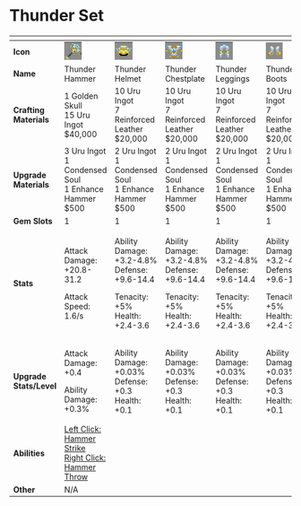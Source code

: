 # Thunder Set



<table data-header-hidden><thead><tr><th width="150"></th><th width="273"></th><th width="279"></th><th width="285"></th><th width="309"></th><th width="293"></th></tr></thead><tbody><tr><td><strong>Icon</strong></td><td><img src="../../../../.gitbook/assets/image (78).png" alt="" data-size="original"></td><td><img src="../../../../.gitbook/assets/image (79).png" alt="" data-size="original"></td><td><img src="../../../../.gitbook/assets/image (80).png" alt="" data-size="original"></td><td><img src="../../../../.gitbook/assets/image (81).png" alt="" data-size="original"></td><td><img src="../../../../.gitbook/assets/image (82).png" alt="" data-size="original"></td></tr><tr><td><strong>Name</strong></td><td>Thunder Hammer</td><td>Thunder Helmet</td><td>Thunder Chestplate</td><td>Thunder Leggings</td><td>Thunder Boots</td></tr><tr><td><strong>Crafting Materials</strong></td><td>1 Golden Skull<br>15 Uru Ingot<br>$40,000</td><td>10 Uru Ingot<br>7 Reinforced Leather<br>$20,000</td><td>10 Uru Ingot<br>7 Reinforced Leather<br>$20,000</td><td>10 Uru Ingot<br>7 Reinforced Leather<br>$20,000</td><td>10 Uru Ingot<br>7 Reinforced Leather<br>$20,000</td></tr><tr><td><strong>Upgrade Materials</strong></td><td>3 Uru Ingot<br>1 Condensed Soul<br>1 Enhance Hammer<br>$500</td><td>2 Uru Ingot<br>1 Condensed Soul<br>1 Enhance Hammer<br>$500</td><td>2 Uru Ingot<br>1 Condensed Soul<br>1 Enhance Hammer<br>$500</td><td>2 Uru Ingot<br>1 Condensed Soul<br>1 Enhance Hammer<br>$500</td><td>2 Uru Ingot<br>1 Condensed Soul<br>1 Enhance Hammer<br>$500</td></tr><tr><td><strong>Gem Slots</strong></td><td>1</td><td>1</td><td>1</td><td>1</td><td>1</td></tr><tr><td><strong>Stats</strong></td><td><p>Attack Damage: +20.8-31.2</p><p>Attack Speed: 1.6/s</p></td><td><p>Ability Damage: +3.2-4.8%<br>Defense: +9.6-14.4</p><p>Tenacity: +5%<br>Health: +2.4-3.6</p></td><td><p>Ability Damage: +3.2-4.8%<br>Defense: +9.6-14.4</p><p>Tenacity: +5%<br>Health: +2.4-3.6</p></td><td><p>Ability Damage: +3.2-4.8%<br>Defense: +9.6-14.4</p><p>Tenacity: +5%<br>Health: +2.4-3.6</p></td><td><p>Ability Damage: +3.2-4.8%<br>Defense: +9.6-14.4</p><p>Tenacity: +5%<br>Health: +2.4-3.6</p></td></tr><tr><td><strong>Upgrade Stats/Level</strong></td><td><p>Attack Damage: +0.4</p><p>Ability Damage: +0.3%</p></td><td>Ability Damage: +0.03%<br>Defense: +0.3<br>Health: +0.1</td><td>Ability Damage: +0.03%<br>Defense: +0.3<br>Health: +0.1</td><td>Ability Damage: +0.03%<br>Defense: +0.3<br>Health: +0.1</td><td>Ability Damage: +0.03%<br>Defense: +0.3<br>Health: +0.1</td></tr><tr><td><strong>Abilities</strong></td><td><a href="../../abilities/thor.md">Left Click: Hammer Strike<br>Right Click: Hammer Throw</a></td><td></td><td></td><td></td><td></td></tr><tr><td><strong>Other</strong></td><td>N/A</td><td></td><td></td><td></td><td></td></tr></tbody></table>

